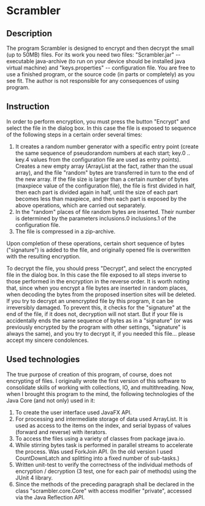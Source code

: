 Scrambler
=========

Description
-----------

The program Scrambler is designed to encrypt and then decrypt the small (up to 50MB) files. For its work you need 
two files: "Scrambler.jar" -- executable java-archive (to run on your device should be installed java virtual machine) 
and "keys.properties" -- configuration file.
You are free to use a finished program, or the source code (in parts or completely) as you see fit. The author 
is not responsible for any consequences of using program.

Instruction
-----------

In order to perform encryption, you must press the button "Encrypt" and select the file in the dialog box. In this case 
the file is exposed to sequence of the following steps in a certain order several times:

1. It creates a random number generator with a specific entry point (create the same sequence 
   of pseudorandom numbers at each start; key.0 .. key.4 values from the configuration file are used as 
   entry points). Creates a new empty array (ArrayList at the fact, rather than the usual array), and 
   the file "random" bytes are transferred in turn to the end of the new array. If the file size is larger 
   than a certain number of bytes (maxpiece value of the configuration file), the file is first divided 
   in half, then each part is divided again in half, until the size of each part becomes less than 
   maxpiece, and then each part is exposed by the above operations, which are carried out separately.
2. In the "random" places of file random bytes are inserted. Their number is determined by the parameters 
   inclusions.0 inclusions.1 of the configuration file.
3. The file is compressed in a zip-archive.

Upon completion of these operations, certain short sequence of bytes ("signature") is added to the file, and originally 
opened file is overwritten with the resulting encryption.

To decrypt the file, you should press "Decrypt", and select the encrypted file in the dialog box. In this case the file 
exposed to all steps inverse to those performed in the encryption in the reverse order. It is worth noting that, since 
when you encrypt a file bytes are inserted in random places, when decoding the bytes from the proposed insertion sites 
will be deleted. If you try to decrypt an unencrypted file by this program, it can be irreversibly damaged. To prevent this, 
it checks for the "signature" at the end of the file, if it does not, decryption will not start. But if your file is 
accidentally ends the same sequence of bytes as in a "signature" (or was previously encrypted by the program with other 
settings, "signature" is always the same), and you try to decrypt it, if you needed this file... please accept my sincere 
condolences.

Used technologies
-----------------

The true purpose of creation of this program, of course, does not encrypting of files. I originally wrote the first version 
of this software to consolidate skills of working with collections, IO, and multithreading. Now, when I brought this program 
to the mind, the following technologies of the Java Core (and not only) used in it:

1. To create the user interface used JavaFX API.
2. For processing and intermediate storage of data used ArrayList. It is used as access to the items on 
   the index, and serial bypass of values (forward and reverse) with iterators.
3. To access the files using a variety of classes from package java.io.
4. While stirring bytes task is performed in parallel streams to accelerate the process. Was used 
   ForkJoin API. (In the old version I used CountDownLatch and splitting into a fixed number of sub-tasks.)
5. Written unit-test to verify the correctness of the individual methods of encryption / decryption (3 test, 
   one for each pair of methods) using the JUnit 4 library.
6. Since the methods of the preceding paragraph shall be declared in the class "scrambler.core.Core" with 
   access modifier "private", accessed via the Java Reflection API.
   